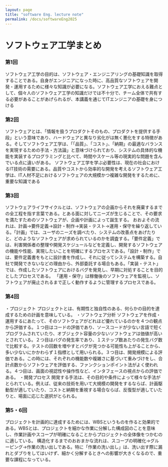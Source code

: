 ```yaml
---
layout: page
title: "software Eng. lecture note"
permalink: /docs/softwareEng2025
---
```


# ソフトウェア工学まとめ

### 第1回
ソフトウェア工学の目的は、ソフトウェア・エンジニアリングの基礎知識を取得することである。自身がエンジニアになった時に、高品質なソフトウェアを開発・運用するために様々な知識が必要になる。ソフトウェア工学におえる難点として、個々人のソフトウェア工学の知識だけでは不十分で、チーム全体で共有する必要があることがあげられるが、本講義を通じてITエンジニアの基礎を身につける

### 第2回
ソフトウェアとは、「情報を扱うプロダクトそのもの、プロダクトを提供する手段」という意味であり、ハードウェアと異なり劣化がは無く悪化をする特徴がある。そしてソフトウェア工学は、「「品質」、「コスト」、「納期」の最適なバランスを実現するための手法・方法論」と意味づけられており、システムの具体的な機能を実装するプログラミングと比べて、時間やスケール等の現実的な問題を含んでいる点に違いがある。
ソフトウェア工学を学ぶ必要性は、現在の社会におけるIT技術の需要にある。品質やコストから効率的な開発を考えるソフトウェア工学は、IT人材不足におけるソフトウェアの大規模かつ複雑な開発をするために、重要な知識である

### 第3回
ソフトウェアライフサイクルとは、ソフトウェアの企画からそれを廃棄するまでの全工程を指す言葉である。とある面に対してニーズが生じることで、その要求を満たすためのソフトウェアが、企画や計画によって誕生する。
おおよその流れは、計画→要件定義→設計・制作→実装・テスト→運用・保守を繰り返している。「計画」では、ユーザのニーズを調べたり、システムの改善点をあげたりと、どのようなソフトウェアが求められているのかを調査する。「要件定義」では、利害関係者の整理や開発スケジュールなどを定義し、開発するソフトウェアの機能や性能、実現したいことを明確にするプロセスである。「設計・制作」では、要件定義書をもとに設計書を作成し、それに従ってシステムを構築する。自社で開発できないなどの理由から、外部委託する場合もある。「実装・テスト」では、作成したソフトウェアにおけるバグを発見し、早期に対処することを目的としたプロセスである。
「運用・保守」は稼働後のソフトウェアを監視し、ソフトウェアが廃止されるまで正しく動作するように管理するプロセスである。

### 第4回
・プロジェクト
プロジェクトとは、有期性と独自性のある、何らかの目的を達成するための計画を意味している。
・ソフトウェア分析
ソフトウェアを作成・運用するにあたって、そのソフトウェアがどれほど優れているのかを４つの観点から評価する。１つ目はコードの評価であり、ソースコードが少ない言語で短くプログラムされていたり、オブジェクト容量の少ないソフトウェアは価値が高いとされている。２つ目はバグの発生率であり、１ステップ数あたりの発生バグ数で比較する。テストの回数を増やすとバグが見つかる可能性も上がることから、多い少ないにかかわらず１指標として用いられる。３つ目は、開発規模による評価である。この時には、それぞれの機能数や複雑さに基づいて重みづけをし、合計点数からソフトウェアを評価する、ファンクションポイント法がよく使われる。４つ目は、画面の視認性や操作性など、インタフェースの視点からの評価である。
・開発プロセス
開発する手法は、その目的や条件によって様々な手法がとられている。例えば、従来の技術を用いて大規模の開発をするならば、計画駆動型が適していたり、コストと納期を重視する場合ならば、反復型が適していたりと、場面に応じた選択がとられる。

### 第5・6回
プロジェクトを計画的に達成するためには、WBSというものを作ると効果的である。WBSとは、プロジェクトを細かな作業に分解した構成図のことを意味し、作業計画やスコープが明確になることからプロジェクトの全体像をつかむのに適している。
構造化するまでのおおまかな流れは、スコープの明確化→グルーピング→作業の洗い出しである。特に「作業の洗い出し」は、洗い出す際に漏れとダブりをしてはいけず、細かく分解するときへの影響が大きくなるので、重要な課程になっている。
